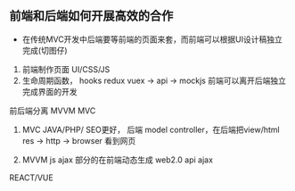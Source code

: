 ## 前端和后端如何开展高效的合作

- 在传统MVC开发中后端要等前端的页面来套，而前端可以根据UI设计稿独立完成(切图仔)

1. 前端制作页面 UI/CSS/JS
2. 生命周期函数， hooks redux vuex -> api -> mockjs
  前端可以离开后端独立完成界面的开发

前后端分离 MVVM MVC

1. MVC JAVA/PHP/    SEO更好， 后端 model controller，在后端把view/html res -> http -> browser 看到网页

2. MVVM js ajax 部分的在前端动态生成  web2.0
  api ajax

  REACT/VUE 